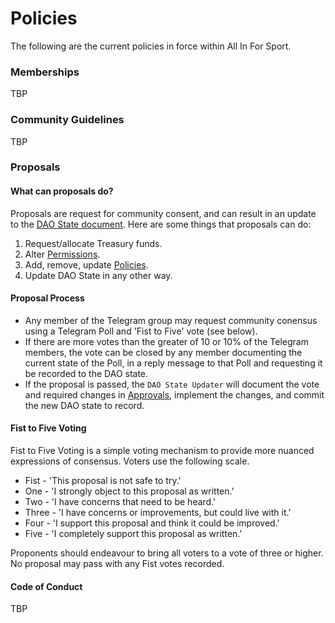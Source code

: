 # Policies

The following are the current policies in force within All In For Sport.

### Memberships

TBP

### Community Guidelines

TBP

### Proposals

#### What can proposals do?

Proposals are request for community consent, and can result in an update to the [DAO State document](https://github.com/Lewwwk/AIFS). Here are some things that proposals can do:

1. Request/allocate Treasury funds.
2. Alter [Permissions](./permissions.md).
3. Add, remove, update [Policies](./policies.md).
4. Update DAO State in any other way.

#### Proposal Process

- Any member of the Telegram group may request community conensus using a Telegram Poll and 'Fist to Five' vote (see below).
- If there are more votes than the greater of 10 or 10% of the Telegram members, the vote can be closed by any member documenting the current state of the Poll, in a reply message to that Poll and requesting it be recorded to the DAO state.
- If the proposal is passed, the `DAO State Updater` will document the vote and required changes in [Approvals](./approvals.md), implement the changes, and commit the new DAO state to record.

#### Fist to Five Voting

Fist to Five Voting is a simple voting mechanism to provide more nuanced expressions of consensus. Voters use the following scale.

- Fist - 'This proposal is not safe to try.'
- One - 'I strongly object to this proposal as written.'
- Two - 'I have concerns that need to be heard.'
- Three - 'I have concerns or improvements, but could live with it.'
- Four - 'I support this proposal and think it could be improved.'
- Five - 'I completely support this proposal as written.'

Proponents should endeavour to bring all voters to a vote of three or higher. No proposal may pass with any Fist votes recorded.

#### Code of Conduct

TBP
